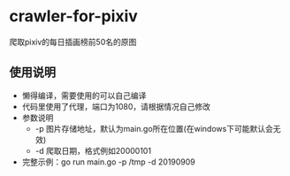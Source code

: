 # crawler-for-pixiv
爬取pixiv的每日插画榜前50名的原图



## 使用说明

- 懒得编译，需要使用的可以自己编译
- 代码里使用了代理，端口为1080，请根据情况自己修改
- 参数说明
  - -p 图片存储地址，默认为main.go所在位置(在windows下可能默认会无效)
  - -d 爬取日期，格式例如20000101
- 完整示例：go run main.go -p /tmp -d 20190909